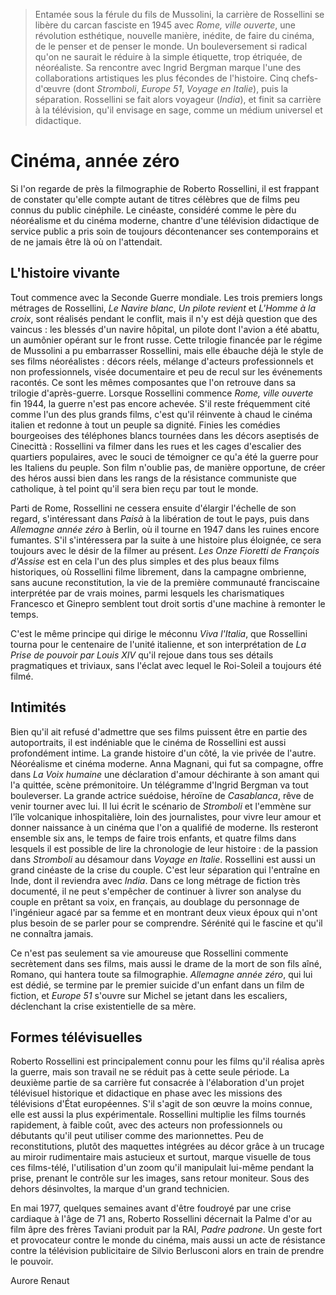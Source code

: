 > Entamée sous la férule du fils de Mussolini, la carrière de Rossellini se libère du carcan fasciste en 1945 avec _Rome, ville ouverte_, une révolution esthétique, nouvelle manière, inédite, de faire du cinéma, de le penser et de penser le monde. Un bouleversement si radical qu'on ne saurait le réduire à la simple étiquette, trop étriquée, de néoréaliste. Sa rencontre avec Ingrid Bergman marque l'une des collaborations artistiques les plus fécondes de l'histoire. Cinq chefs-d'œuvre (dont _Stromboli_, _Europe 51_, _Voyage en Italie_), puis la séparation. Rossellini se fait alors voyageur (_India_), et finit sa carrière à la télévision, qu'il envisage en sage, comme un médium universel et didactique.

# Cinéma, année zéro

Si l'on regarde de près la filmographie de Roberto Rossellini, il est frappant de constater qu'elle compte autant de titres célèbres que de films peu connus du public cinéphile. Le cinéaste, considéré comme le père du néoréalisme et du cinéma moderne, chantre d'une télévision didactique de service public a pris soin de toujours décontenancer ses contemporains et de ne jamais être là où on l'attendait.

## L'histoire vivante

Tout commence avec la Seconde Guerre mondiale. Les trois premiers longs métrages de Rossellini, _Le Navire blanc_, _Un pilote revient_ et _L'Homme à la croix_, sont réalisés pendant le conflit, mais il n'y est déjà question que des vaincus : les blessés d'un navire hôpital, un pilote dont l'avion a été abattu, un aumônier opérant sur le front russe. Cette trilogie financée par le régime de Mussolini a pu embarrasser Rossellini, mais elle ébauche déjà le style de ses films néoréalistes : décors réels, mélange d'acteurs professionnels et non professionnels, visée documentaire et peu de recul sur les événements racontés. Ce sont les mêmes composantes que l'on retrouve dans sa trilogie d'après-guerre. Lorsque Rossellini commence _Rome, ville ouverte_ fin 1944, la guerre n'est pas encore achevée. S'il reste fréquemment cité comme l'un des plus grands films, c'est qu'il réinvente à chaud le cinéma italien et redonne à tout un peuple sa dignité. Finies les comédies bourgeoises des téléphones blancs tournées dans les décors aseptisés de Cinecittà : Rossellini va filmer dans les rues et les cages d'escalier des quartiers populaires, avec le souci de témoigner ce qu'a été la guerre pour les Italiens du peuple. Son film n'oublie pas, de manière opportune, de créer des héros aussi bien dans les rangs de la résistance communiste que catholique, à tel point qu'il sera bien reçu par tout le monde.

Parti de Rome, Rossellini ne cessera ensuite d'élargir l'échelle de son regard, s'intéressant dans _Paisà_ à la libération de tout le pays, puis dans _Allemagne année zéro_ à Berlin, où il tourne en 1947 dans les ruines encore fumantes. S'il s'intéressera par la suite à une histoire plus éloignée, ce sera toujours avec le désir de la filmer au présent. _Les Onze Fioretti de François d'Assise_ est en cela l'un des plus simples et des plus beaux films historiques, où Rossellini filme librement, dans la campagne ombrienne, sans aucune reconstitution, la vie de la première communauté franciscaine interprétée par de vrais moines, parmi lesquels les charismatiques Francesco et Ginepro semblent tout droit sortis d'une machine à remonter le temps.

C'est le même principe qui dirige le méconnu _Viva l'Italia_, que Rossellini tourna pour le centenaire de l'unité italienne, et son interprétation de _La Prise de pouvoir par Louis XIV_ qu'il rejoue dans tous ses détails pragmatiques et triviaux, sans l'éclat avec lequel le Roi-Soleil a toujours été filmé.

## Intimités

Bien qu'il ait refusé d'admettre que ses films puissent être en partie des autoportraits, il est indéniable que le cinéma de Rossellini est aussi profondément intime. La grande histoire d'un côté, la vie privée de l'autre. Néoréalisme et cinéma moderne. Anna Magnani, qui fut sa compagne, offre dans _La Voix humaine_ une déclaration d'amour déchirante à son amant qui l'a quittée, scène prémonitoire. Un télégramme d'Ingrid Bergman va tout bouleverser. La grande actrice suédoise, héroïne de _Casablanca_, rêve de venir tourner avec lui. Il lui écrit le scénario de _Stromboli_ et l'emmène sur l'île volcanique inhospitalière, loin des journalistes, pour vivre leur amour et donner naissance à un cinéma que l'on a qualifié de moderne. Ils resteront ensemble six ans, le temps de faire trois enfants, et quatre films dans lesquels il est possible de lire la chronologie de leur histoire : de la passion dans _Stromboli_ au désamour dans _Voyage en Italie_. Rossellini est aussi un grand cinéaste de la crise du couple. C'est leur séparation qui l'entraîne en Inde, dont il reviendra avec _India_. Dans ce long métrage de fiction très documenté, il ne peut s'empêcher de continuer à livrer son analyse du couple en prêtant sa voix, en français, au doublage du personnage de l'ingénieur agacé par sa femme et en montrant deux vieux époux qui n'ont plus besoin de se parler pour se comprendre. Sérénité qui le fascine et qu'il ne connaîtra jamais.

Ce n'est pas seulement sa vie amoureuse que Rossellini commente secrètement dans ses films, mais aussi le drame de la mort de son fils aîné, Romano, qui hantera toute sa filmographie. _Allemagne année zéro_, qui lui est dédié, se termine par le premier suicide d'un enfant dans un film de fiction, et _Europe 51_ s'ouvre sur Michel se jetant dans les escaliers, déclenchant la crise existentielle de sa mère.

## Formes télévisuelles

Roberto Rossellini est principalement connu pour les films qu'il réalisa après la guerre, mais son travail ne se réduit pas à cette seule période. La deuxième partie de sa carrière fut consacrée à l'élaboration d'un projet télévisuel historique et didactique en phase avec les missions des télévisions d'État européennes. S'il s'agit de son œuvre la moins connue, elle est aussi la plus expérimentale. Rossellini multiplie les films tournés rapidement, à faible coût, avec des acteurs non professionnels ou débutants qu'il peut utiliser comme des marionnettes. Peu de reconstitutions, plutôt des maquettes intégrées au décor grâce à un trucage au miroir rudimentaire mais astucieux et surtout, marque visuelle de tous ces films-télé, l'utilisation d'un zoom qu'il manipulait lui-même pendant la prise, prenant le contrôle sur les images, sans retour moniteur. Sous des dehors désinvoltes, la marque d'un grand technicien.

En mai 1977, quelques semaines avant d'être foudroyé par une crise cardiaque à l'âge de 71 ans, Roberto Rossellini décernait la Palme d'or au film âpre des frères Taviani produit par la RAI, _Padre padrone_. Un geste fort et provocateur contre le monde du cinéma, mais aussi un acte de résistance contre la télévision publicitaire de Silvio Berlusconi alors en train de prendre le pouvoir.

<div class="author">Aurore Renaut</div>
